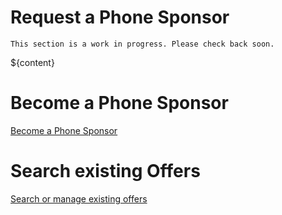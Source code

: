 # Request a Phone Sponsor

```
This section is a work in progress. Please check back soon.
```

${content}


# Become a Phone Sponsor

[Become a Phone Sponsor](post.js)

# Search existing Offers

[Search or manage existing offers](index.js)